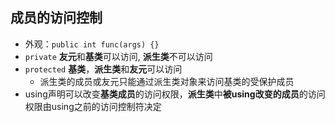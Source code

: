 ## 成员的访问控制

- 外观：`public int func(args) {}`
- `private` **友元**和**基类**可以访问, **派生类**不可以访问
- `protected` **基类**，**派生类**和**友元**可以访问
  - 派生类的成员或友元只能通过派生类对象来访问基类的受保护成员
- using声明可以改变**基类成员**的访问权限，**派生类**中**被using改变的成员**的访问权限由using之前的访问控制符决定
